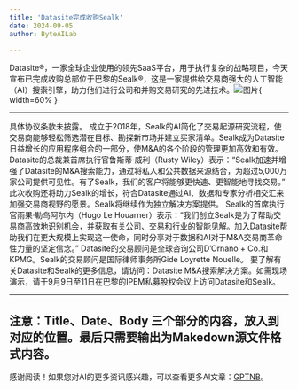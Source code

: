```yaml
---
title: 'Datasite完成收购Sealk'
date: 2024-09-05
author: ByteAILab

---
```


Datasite®，一家全球企业使用的领先SaaS平台，用于执行复杂的战略项目，今天宣布已完成收购总部位于巴黎的Sealk®，这是一家提供给交易商强大的人工智能（AI）搜索引擎，助力他们进行公司和并购交易研究的先进技术。![图片](https://ai-techpark.com/wp-content/uploads/2024/09/Datasite-960x540.jpg){ width=60% }

---
具体协议条款未披露。
成立于2018年，Sealk的AI简化了交易起源研究流程，使交易商能够轻松筛选潜在目标、勘探新市场并建立买家清单。Sealk成为Datasite日益增长的应用程序组合的一部分，使M&A的各个阶段的管理更加高效和有效。
Datasite的总裁兼首席执行官鲁斯蒂·威利（Rusty Wiley）表示：“Sealk加速并增强了Datasite的M&A搜索能力，通过将私人和公共数据来源结合，为超过5,000万家公司提供可见性。有了Sealk，我们的客户将能够更快速、更智能地寻找交易。”
此次收购还将助力Sealk的增长，符合Datasite通过AI、数据和专家分析相交汇来加强交易商视野的愿景。Sealk将继续作为独立解决方案提供。
Sealk的首席执行官雨果·勒乌阿尔内（Hugo Le Houarner）表示：“我们创立Sealk是为了帮助交易商高效地识别机会，并获取有关公司、交易和行业的智能见解。加入Datasite帮助我们在更大规模上实现这一使命，同时分享对于数据和AI对于M&A交易商革命性力量的坚定信念。”
Datasite的交易顾问是全球咨询公司D’Ornano + Co.和KPMG。Sealk的交易顾问是国际律师事务所Gide Loyrette Nouelle。
要了解有关Datasite和Sealk的更多信息，请访问：Datasite M&A搜索解决方案。如需现场演示，请于9月9日至11日在巴黎的IPEM私募股权会议上访问Datasite和Sealk。

---

注意：Title、Date、Body 三个部分的内容，放入到对应的位置。最后只需要输出为Makedown源文件格式内容。
---
感谢阅读！如果您对AI的更多资讯感兴趣，可以查看更多AI文章：[GPTNB](https://gptnb.com)。